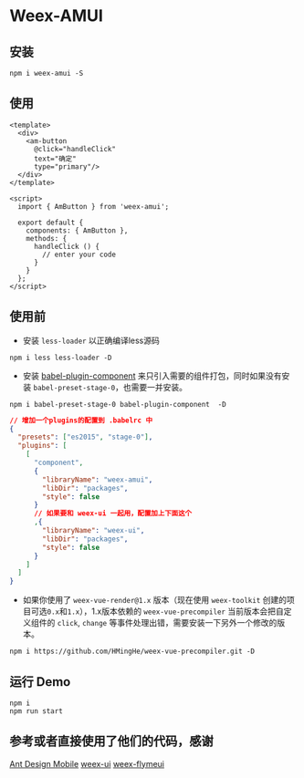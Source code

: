# Weex-AMUI


## 安装
```shell
npm i weex-amui -S
```

## 使用
```vue
<template>
  <div>
    <am-button
      @click="handleClick"
      text="确定"
      type="primary"/>
  </div>
</template>

<script>
  import { AmButton } from 'weex-amui';

  export default {
    components: { AmButton },
    methods: {
      handleClick () {
        // enter your code
      }
    }
  };
</script>
```

## 使用前
- 安装 `less-loader` 以正确编译less源码
```shell
npm i less less-loader -D
```

- 安装 [babel-plugin-component](https://www.npmjs.com/package/babel-plugin-component) 来只引入需要的组件打包，同时如果没有安装 `babel-preset-stage-0`，也需要一并安装。
```shell
npm i babel-preset-stage-0 babel-plugin-component  -D
```
```json
// 增加一个plugins的配置到 .babelrc 中
{
  "presets": ["es2015", "stage-0"],
  "plugins": [
    [
      "component",
      {
        "libraryName": "weex-amui",
        "libDir": "packages",
        "style": false
      }
      // 如果要和 weex-ui 一起用，配置加上下面这个
      ,{
        "libraryName": "weex-ui",
        "libDir": "packages",
        "style": false
      }
    ]
  ]
}
```

- 如果你使用了 `weex-vue-render@1.x` 版本（现在使用 `weex-toolkit` 创建的项目可选`0.x`和`1.x`），1.x版本依赖的 `weex-vue-precompiler` 当前版本会把自定义组件的 `click`, `change` 等事件处理出错，需要安装一下另外一个修改的版本。
```shell
npm i https://github.com/HMingHe/weex-vue-precompiler.git -D
```


## 运行 Demo

```shell
npm i
npm run start
```

## 参考或者直接使用了他们的代码，感谢

[Ant Design Mobile](https://mobile.ant.design/)
[weex-ui](https://github.com/alibaba/weex-ui)
[weex-flymeui](https://github.com/FlymeApps/weex-flymeui)
